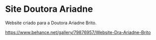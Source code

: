 # Site Doutora Ariadne
Website criado para a Doutora Ariadne Brito.

https://www.behance.net/gallery/79876957/Website-Dra-Ariadne-Brito
